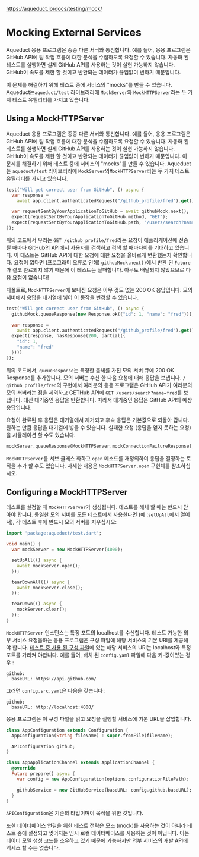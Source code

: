 https://aqueduct.io/docs/testing/mock/

# Mocking External Services

Aqueduct 응용 프로그램은 종종 다른 서버와 통신합니다. 예를 들어, 응용 프로그램은 GitHub API에 팀 작업 흐름에 대한 분석을 수집하도록 요청할 수 있습니다. 자동화 된 테스트를 실행하면 실제 GitHub API를 사용하는 것이 실현 가능하지 않습니다. GitHub이 속도를 제한 할 것이고 반환되는 데이터가 끊임없이 변하기 때문입니다.

이 문제를 해결하기 위해 테스트 중에 서비스의 "mocks"를 만들 수 있습니다. Aqueduct는`aqueduct/test` 라이브러리에 `MockServer`와 `MockHTTPServer`라는 두 가지 테스트 유틸리티를 가지고 있습니다.

## Using a MockHTTPServer

Aqueduct 응용 프로그램은 종종 다른 서버와 통신합니다. 예를 들어, 응용 프로그램은 GitHub API에 팀 작업 흐름에 대한 분석을 수집하도록 요청할 수 있습니다. 자동화 된 테스트를 실행하면 실제 GitHub API를 사용하는 것이 실현 가능하지 않습니다. GitHub이 속도를 제한 할 것이고 반환되는 데이터가 끊임없이 변하기 때문입니다. 이 문제를 해결하기 위해 테스트 중에 서비스의 "mocks"를 만들 수 있습니다. Aqueduct는 `aqueduct/test` 라이브러리에 `MockServer`와`MockHTTPServer`라는 두 가지 테스트 유틸리티를 가지고 있습니다.

```dart
test("Will get correct user from GitHub", () async {
  var response =
    await app.client.authenticatedRequest("/github_profile/fred").get();

  var requestSentByYourApplicationToGitHub = await githubMock.next();
  expect(requestSentByYourApplicationToGitHub.method, "GET");
  expect(requestSentByYourApplicationToGitHub.path, "/users/search?name=fred");
});
```

위의 코드에서 우리는 `GET /github_profile/fred`라는 요청이 애플리케이션에 전송 될 때마다 GitHub의 API에서 사용자를 검색하고 검색 할 때마다이를 기대하고 있습니다. 이 테스트는 GitHub API에 대한 요청에 대한 요청을 올바르게 변환했는지 확인합니다. 요청이 없다면 (프로그래머 오류로 인해) `githubMock.next()`에서 반환 된 `Future`가 결코 완료되지 않기 때문에 이 테스트는 실패합니다. 아무도 배달되지 않았으므로 다음 요청이 없습니다!

디폴트로, `MockHTTPServer`에 보내진 요청은 아무 것도 없는 200 OK 응답입니다. 모의 서버에서 응답을 대기열에 넣어 이 동작을 변경할 수 있습니다.

```dart
test("Will get correct user from GitHub", () async {
  githubMock.queueResponse(new Response.ok({"id": 1, "name": "fred"}));

  var response =
    await app.client.authenticatedRequest("/github_profile/fred").get();
  expect(response, hasResponse(200, partial({
    "id": 1,
    "name": "fred"
  })))
});
```

위의 코드에서, `queueResponse`는 특정한 몸체를 가진 모의 서버 큐에 200 OK Response를 추가합니다. 모의 서버는 수신 한 다음 요청에 대해 응답을 보냅니다. `/ github_profile/fred`의 구현에서 여러분의 응용 프로그램은 GitHub API가 여러분의 모의 서버라는 점을 제외하고 GETHub API에 `GET /users/search?name=fred`를 보냅니다. 대신 대기중인 응답을 반환합니다. 따라서 대기중인 응답은 GitHub API의 예상 응답입니다.

요청이 완료된 후 응답은 대기열에서 제거되고 후속 응답은 기본값으로 되돌아 갑니다. 원하는 만큼 응답을 대기열에 넣을 수 있습니다. 실패한 요청 (응답을 얻지 못하는 요청)을 시뮬레이션 할 수도 있습니다.

```dart
mockServer.queueResponse(MockHTTPServer.mockConnectionFailureResponse);
```

`MockHTTPServer`를 서브 클래스 화하고 `open` 메소드를 재정의하여 응답을 결정하는 로직을 추가 할 수도 있습니다. 자세한 내용은 `MockHTTPServer.open` 구현체를 참조하십시오.

## Configuring a MockHTTPServer

테스트를 설정할 때 `MockHTTPServer`가 생성됩니다. 테스트를 해체 할 때는 반드시 닫아야 합니다. 동일한 모의 서버를 모든 테스트에서 사용한다면 (예 :`setUpAll`에서 열어서), 각 테스트 후에 반드시 모의 서버를 지우십시오:

```dart
import 'package:aqueduct/test.dart';

void main() {
  var mockServer = new MockHTTPServer(4000);

  setUpAll(() async {
    await mockServer.open();
  });

  tearDownAll(() async {
    await mockServer.close();
  });

  tearDown(() async {
    mockServer.clear();
  });
}
```

`MockHTTPServer` 인스턴스는 특정 포트의 localhost를 수신합니다. 테스트 가능한 외부 서비스 요청을하는 응용 프로그램은 구성 파일에 해당 서비스의 기본 URI를 제공해야 합니다. [테스트 중 사용 된 구성 파일](https://aqueduct.io/docs/application/configure/)에 있는 해당 서비스의 URI는 localhost와 특정 포트를 가리켜 야합니다. 예를 들어, 배치 된 `config.yaml` 파일에 다음 키-값이있는 경우 :

```
github:
  baseURL: https://api.github.com/  
```

그러면 `config.src.yaml`은 다음을 갖습니다 :

```
github:
  baseURL: http://localhost:4000/
```

응용 프로그램은 이 구성 파일을 읽고 요청을 실행할 서비스에 기본 URL을 삽입합니다.

```dart
class AppConfiguration extends Configuration {
  AppConfiguration(String fileName) : super.fromFile(fileName);

  APIConfiguration github;
}

class AppApplicationChannel extends ApplicationChannel {
  @override
  Future prepare() async {
    var config = new AppConfiguration(options.configurationFilePath);

    githubService = new GitHubService(baseURL: config.github.baseURL);
  }
}
```

`APIConfiguration`은 기존의 타입이며이 목적을 위한 것입니다.

또한 데이터베이스 연결을 위한 테스트 전략은 모조 (mock)를 사용하는 것이 아니라 테스트 중에 설정되고 찢어지는 임시 로컬 데이터베이스를 사용하는 것이 아닙니다. 이는 데이터 모델 생성 코드를 소유하고 있기 때문에 가능하지만 외부 서비스의 개발 API에 액세스 할 수는 없습니다.